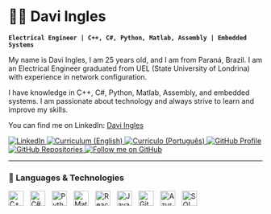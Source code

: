 # 👨‍🎓 Davi Ingles 

**`Electrical Engineer | C++, C#, Python, Matlab, Assembly | Embedded Systems`**

My name is Davi Ingles, I am 25 years old, and I am from Paraná, Brazil. I am an Electrical Engineer graduated from UEL (State University of Londrina) with experience in network configuration.  

I have knowledge in C++, C#, Python, Matlab, Assembly, and embedded systems. I am passionate about technology and always strive to learn and improve my skills.  

You can find me on LinkedIn:  [Davi Ingles](https://www.linkedin.com/in/davi-ingles/)

<p align="left">
    <a href="https://www.linkedin.com/in/davi-ingles">
        <img 
            alt="LinkedIn" 
            title="Connect with me on LinkedIn" 
            src="https://img.shields.io/badge/LinkedIn-Connect-blue?style=for-the-badge&logo=linkedin&logoColor=white&labelColor=0077B5"
        />
    </a>
    <a href="https://www.canva.com/design/DAGhWqq-Y1o/u4Pw_70n19trkIb9q7aGVA/edit?utm_content=DAGhWqq-Y1o&utm_campaign=designshare&utm_medium=link2&utm_source=sharebutton">
        <img 
            alt="Curriculum (English)" 
            title="View my Curriculum (English)" 
            src="https://img.shields.io/badge/Curriculum-English-FFA500?style=for-the-badge&logo=canva&logoColor=white&labelColor=FFA500"
        />
    </a>
    <a href="https://www.canva.com/design/DAGgofs-pmE/S1ML_1RAOWdR0jclMx_0Ow/edit?utm_content=DAGgofs-pmE&utm_campaign=designshare&utm_medium=link2&utm_source=sharebutton">
        <img 
            alt="Currículo (Português)" 
            title="Visualizar meu Currículo (Português)" 
            src="https://img.shields.io/badge/Currículo-Português-9370DB?style=for-the-badge&logo=canva&logoColor=white&labelColor=9370DB"
        />
    </a>
    <a href="https://github.com/DavIIngles">
        <img 
            alt="GitHub Profile" 
            title="Check out my GitHub" 
            src="https://custom-icon-badges.demolab.com/badge/-GitHub-181717?style=for-the-badge&logo=github&logoColor=white"
        />
    </a>
    <a href="https://github.com/DavIIngles?tab=repositories">
        <img 
            alt="GitHub Repositories" 
            title="View my GitHub Repositories" 
            src="https://img.shields.io/badge/Repositórios-181717?style=for-the-badge&logo=github&logoColor=white&labelColor=181717"
        />
    </a>
    <a href="https://github.com/DavIIngles?tab=followers">
        <img 
            alt="Follow me on GitHub" 
            title="Follow me on GitHub" 
            src="https://img.shields.io/badge/Follow-181717?style=for-the-badge&logo=github&logoColor=white&labelColor=181717"
        />
    </a>
</p>







---



### 🤖 Languages & Technologies


<img 
    align="left" 
    alt="C++"
    title="C++" 
    width="30px" 
    style="padding-right: 10px;" 
    src="https://cdn.jsdelivr.net/gh/devicons/devicon@latest/icons/cplusplus/cplusplus-original.svg" 
/>
<img 
    align="left" 
    alt="C#" 
    title="C#"
    width="30px" 
    style="padding-right: 10px;" 
    src="https://cdn.jsdelivr.net/gh/devicons/devicon@latest/icons/csharp/csharp-original.svg" 
/>
<img 
    align="left" 
    alt="Python" 
    title="Python"
    width="30px" 
    style="padding-right: 10px;" 
    src="https://cdn.jsdelivr.net/gh/devicons/devicon@latest/icons/python/python-original.svg" 
/>
<img 
    align="left" 
    alt="Matlab" 
    title="Matlab"
    width="30px" 
    style="padding-right: 10px;" 
    src="https://upload.wikimedia.org/wikipedia/commons/2/21/Matlab_Logo.png"
/>
<img 
    align="left" 
    alt="React"
    title="React" 
    width="30px" 
    style="padding-right: 10px;" 
    src="https://cdn.jsdelivr.net/gh/devicons/devicon@latest/icons/react/react-original.svg" 
/>
<img 
    align="left" 
    alt="JavaScript" 
    title="JavaScript"
    width="30px" 
    style="padding-right: 10px;" 
    src="https://cdn.jsdelivr.net/gh/devicons/devicon@latest/icons/javascript/javascript-original.svg" 
/>
<img 
    align="left" 
    alt="Git" 
    title="Git"
    width="30px" 
    style="padding-right: 10px;" 
    src="https://cdn.jsdelivr.net/gh/devicons/devicon@latest/icons/git/git-original.svg" 
/>
<img 
    align="left" 
    alt="Azure" 
    title="Microsoft Azure"
    width="30px" 
    style="padding-right: 10px;" 
    src="https://cdn.jsdelivr.net/gh/devicons/devicon@latest/icons/azure/azure-original.svg" 
/>
<img 
    align="left" 
    alt="SQL" 
    title="SQL"
    width="30px" 
    style="padding-right: 10px;" 
    src="https://cdn.jsdelivr.net/gh/devicons/devicon@latest/icons/azuresqldatabase/azuresqldatabase-original.svg" 
/>

<br/>
<br/>
